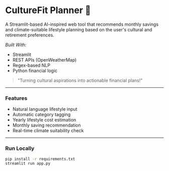 # CultureFit Planner 🌿

A Streamlit-based AI-inspired web tool that recommends monthly savings and climate-suitable lifestyle planning based on the user's cultural and retirement preferences.

*Built With:*  
* Streamlit  
* REST APIs (OpenWeatherMap)  
* Regex-based NLP  
* Python financial logic  

> "Turning cultural aspirations into actionable financial plans!"

---

### Features
- Natural language lifestyle input
- Automatic category tagging
- Yearly lifestyle cost estimation
- Monthly saving recommendation
- Real-time climate suitability check

---

### Run Locally

```bash
pip install -r requirements.txt
streamlit run app.py
